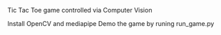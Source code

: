 Tic Tac Toe game controlled via Computer Vision

Install OpenCV and mediapipe
Demo the game by runing run_game.py
